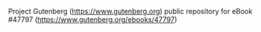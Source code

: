 Project Gutenberg (https://www.gutenberg.org) public repository for eBook #47797 (https://www.gutenberg.org/ebooks/47797)
